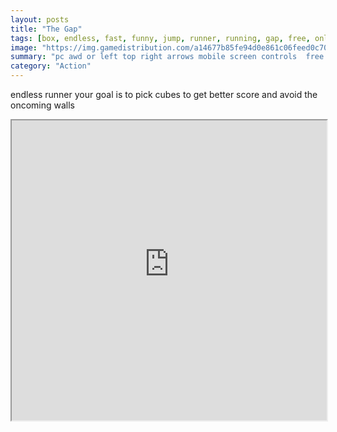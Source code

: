 ```yaml
---
layout: posts
title: "The Gap"
tags: [box, endless, fast, funny, jump, runner, running, gap, free, online, games, oyna, game, free, games, play, play, games]
image: "https://img.gamedistribution.com/a14677b85fe94d0e861c06feed0c705e.jpg"
summary: "pc awd or left top right arrows mobile screen controls  free online games oyna game free games play play games"
category: "Action"
---
```


endless runner your goal is to pick cubes to get better score and avoid the oncoming walls

<iframe width="100%" height="480px;" src="https://html5.gamedistribution.com/a14677b85fe94d0e861c06feed0c705e/"></iframe>